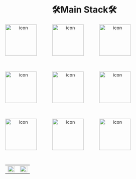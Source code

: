 <div align="center">
<p align="center">
<h1>🛠️Main Stack🛠️</h1>
<div style="display: flex;"><img src="https://techstack-generator.vercel.app/aws-icon.svg" alt="icon" width="100" style="width: 100px; height: 100px; margin-right: 50px; margin-bottom: 50px;" /><img src="https://techstack-generator.vercel.app/kubernetes-icon.svg" alt="icon" width="100" style="width: 100px; height: 100px; margin-right: 50px; margin-bottom: 50px;" /><img src="https://techstack-generator.vercel.app/docker-icon.svg" alt="icon" width="100" style="width: 100px; height: 100px; margin-right: 0px; margin-bottom: 50px;" /></div><div style="display: flex;"><img src="https://techstack-generator.vercel.app/js-icon.svg" alt="icon" width="100" style="width: 100px; height: 100px; margin-right: 50px; margin-bottom: 50px;" /><img src="https://techstack-generator.vercel.app/nginx-icon.svg" alt="icon" width="100" style="width: 100px; height: 100px; margin-right: 50px; margin-bottom: 50px;" /><img src="https://techstack-generator.vercel.app/mysql-icon.svg" alt="icon" width="100" style="width: 100px; height: 100px; margin-right: 0px; margin-bottom: 50px;" /></div><div style="display: flex;"><img src="https://techstack-generator.vercel.app/restapi-icon.svg" alt="icon" width="100" style="width: 100px; height: 100px; margin-right: 50px; margin-bottom: 0px;" /><img src="https://techstack-generator.vercel.app/github-icon.svg" alt="icon" width="100" style="width: 100px; height: 100px; margin-right: 50px; margin-bottom: 0px;" /><img src="https://techstack-generator.vercel.app/django-icon.svg" alt="icon" width="100" style="width: 100px; height: 100px; margin-right: 0px; margin-bottom: 0px;" /></div>
</P>
</br>
<table><tr><td valign="top" width="50%">

<img src="https://github-readme-stats.vercel.app/api?username=High-PO&show_icons=true&count_private=true&hide_border=true&theme=gruvbox" align="left" style="width: 100%" />

</td><td valign="top" width="50%">

<img src="https://github-readme-stats.vercel.app/api/top-langs/?username=High-PO&hide_border=true&layout=compact&theme=gruvbox" align="left" style="width: 100%" />

</td></tr></table>  
</br>
</div>
 





</td></tr></table>  




